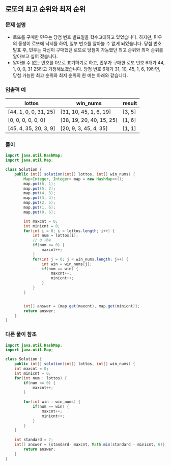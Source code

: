 ## 로또의 최고 순위와 최저 순위 ##

### 문제 설명 ###
  - 로또를 구매한 민우는 당첨 번호 발표일을 학수고대하고 있었습니다. 하지만, 민우의 동생이 로또에 낙서를 하여, 일부 번호를 알아볼 수 없게 되었습니다. 당첨 번호 발표 후, 민우는 자신이 구매했던 로또로 당첨이 가능했던 최고 순위와 최저 순위를 알아보고 싶어 졌습니다.
  - 알아볼 수 없는 번호를 0으로 표기하기로 하고, 민우가 구매한 로또 번호 6개가 44, 1, 0, 0, 31 25라고 가정해보겠습니다. 당첨 번호 6개가 31, 10, 45, 1, 6, 19라면, 당첨 가능한 최고 순위와 최저 순위의 한 예는 아래와 같습니다.

### 입출력 예 ###
lottos | win_nums | result
---- | ---- | ---- 
[44, 1, 0, 0, 31, 25] | [31, 10, 45, 1, 6, 19] | [3, 5]
[0, 0, 0, 0, 0, 0] | [38, 19, 20, 40, 15, 25] | [1, 6]
[45, 4, 35, 20, 3, 9] | [20, 9, 3, 45, 4, 35] | [1, 1]


### 풀이 ###
````java
import java.util.HashMap;
import java.util.Map;

class Solution {
    public int[] solution(int[] lottos, int[] win_nums) {
        Map<Integer, Integer> map = new HashMap<>();
        map.put(6, 1);
        map.put(5, 2);
        map.put(4, 3);
        map.put(3, 4);
        map.put(2, 5);
        map.put(1, 6);
        map.put(0, 6);

        int maxcnt = 0;
        int minicnt = 0;
        for(int i = 0; i < lottos.length; i++) {
            int num = lottos[i];
            // 0 개수
            if(num <= 0) {
                maxcnt++;
            }
            for(int j = 0; j < win_nums.length; j++) {
                int win = win_nums[j];
                if(num == win) {
                    maxcnt++;
                    minicnt++;
                }
            }
        }


        int[] answer = {map.get(maxcnt), map.get(minicnt)};
        return answer;
    }
}
````


### 다른 풀이 참조 ###
````java
import java.util.HashMap;
import java.util.Map;

class Solution {
    public int[] solution(int[] lottos, int[] win_nums) {	
	int maxcnt = 0;
	int minicnt = 0;
	for(int num : lottos) {
		if(num <= 0) {
			maxcnt++;
		}
			
		for(int win : win_nums) {
			if(num == win) {
				maxcnt++;
				minicnt++;
			}
		}
	}
		
	int standard = 7;
	int[] answer = {standard- maxcnt, Math.min(standard - minicnt, 6)};
        return answer;
    }
}
````
